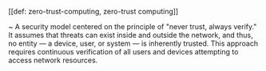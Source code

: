 [[def: zero-trust-computing, zero-trust computing]]

~ A security model centered on the principle of "never trust, always verify." It assumes that threats can exist inside and outside the network, and thus, no entity — a device, user, or system — is inherently trusted. This approach requires continuous verification of all users and devices attempting to access network resources.

